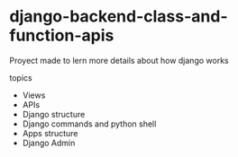 # django-backend-class-and-function-apis
Proyect made to lern more details about how django works

topics
- Views
- APIs
- Django structure
- Django commands and python shell
- Apps structure
- Django Admin
